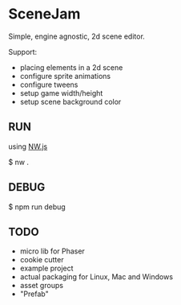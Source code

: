 # SceneJam

Simple, engine agnostic, 2d scene editor.

Support:
 - placing elements in a 2d scene
 - configure sprite animations
 - configure tweens
 - setup game width/height
 - setup scene background color

## RUN
using [NW.js](https://nwjs.io/)

$ nw .

## DEBUG

$ npm run debug

## TODO

- micro lib for Phaser
- cookie cutter
- example project
- actual packaging for Linux, Mac and Windows
- asset groups
- "Prefab"
